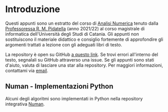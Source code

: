# Introduzione

Questi appunti sono un estratto del corso di [Analisi Numerica](https://web.dmi.unict.it/corsi/lm-18/insegnamenti/?cod=19049) tenuto dalla [Professoressa R. M. Pidatella](https://web.dmi.unict.it/docenti/rosa.maria.pidatella) (anno 2021/22) al corso magistrale di informatica dell'Università degli Studi di Catania. Gli appunti non sostituiscono il materiale didattico e consiglio fortemente di approfondire gli argomenti trattati a lezione con gli adeguati libri di testo.

La repository è open su GitHub [a questo link](https://github.com/LemuelPuglisi/NumericalAnalysis). Se trovi errori all'interno del testo, segnalali su GitHub attraverso una issue. Se gli appunti sono stati d'aiuto, valuta di lasciare una star alla repository. Per maggiori informazioni, contattami via [email](mailto://lemuelpuglisi001@gmail.com).

## Numan - Implementazioni Python
Alcuni degli algoritmi sono implementati in Python nella repository integrativa [Numan](https://github.com/LemuelPuglisi/numan).

